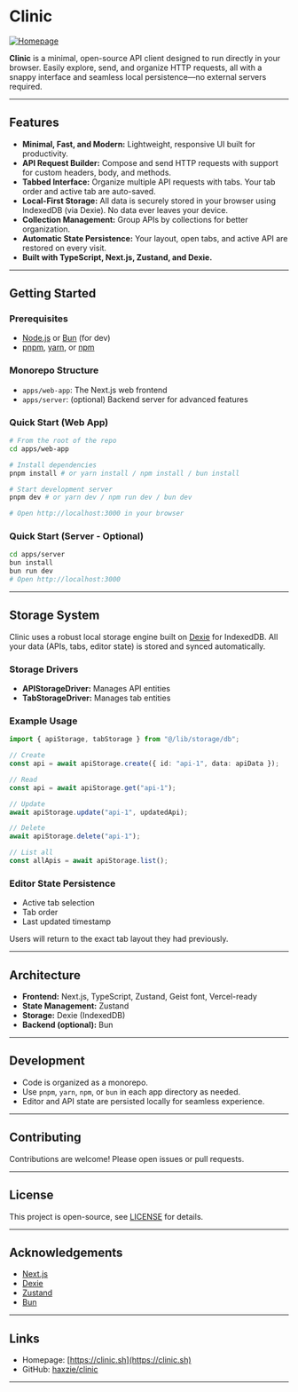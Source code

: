 # Clinic

[![Homepage](https://clinic.sh)](https://clinic.sh)

**Clinic** is a minimal, open-source API client designed to run directly in your browser. Easily explore, send, and organize HTTP requests, all with a snappy interface and seamless local persistence—no external servers required.

---

## Features

- **Minimal, Fast, and Modern:** Lightweight, responsive UI built for productivity.
- **API Request Builder:** Compose and send HTTP requests with support for custom headers, body, and methods.
- **Tabbed Interface:** Organize multiple API requests with tabs. Your tab order and active tab are auto-saved.
- **Local-First Storage:** All data is securely stored in your browser using IndexedDB (via Dexie). No data ever leaves your device.
- **Collection Management:** Group APIs by collections for better organization.
- **Automatic State Persistence:** Your layout, open tabs, and active API are restored on every visit.
- **Built with TypeScript, Next.js, Zustand, and Dexie.**

---

## Getting Started

### Prerequisites

- [Node.js](https://nodejs.org/) or [Bun](https://bun.sh) (for dev)
- [pnpm](https://pnpm.io/), [yarn](https://yarnpkg.com/), or [npm](https://www.npmjs.com/)

### Monorepo Structure

- `apps/web-app`: The Next.js web frontend
- `apps/server`: (optional) Backend server for advanced features

### Quick Start (Web App)

```bash
# From the root of the repo
cd apps/web-app

# Install dependencies
pnpm install # or yarn install / npm install / bun install

# Start development server
pnpm dev # or yarn dev / npm run dev / bun dev

# Open http://localhost:3000 in your browser
```

### Quick Start (Server - Optional)

```bash
cd apps/server
bun install
bun run dev
# Open http://localhost:3000
```

---

## Storage System

Clinic uses a robust local storage engine built on [Dexie](https://dexie.org/) for IndexedDB. All your data (APIs, tabs, editor state) is stored and synced automatically.

### Storage Drivers

- **APIStorageDriver:** Manages API entities
- **TabStorageDriver:** Manages tab entities

### Example Usage

```typescript
import { apiStorage, tabStorage } from "@/lib/storage/db";

// Create
const api = await apiStorage.create({ id: "api-1", data: apiData });

// Read
const api = await apiStorage.get("api-1");

// Update
await apiStorage.update("api-1", updatedApi);

// Delete
await apiStorage.delete("api-1");

// List all
const allApis = await apiStorage.list();
```

### Editor State Persistence

- Active tab selection
- Tab order
- Last updated timestamp

Users will return to the exact tab layout they had previously.

---

## Architecture

- **Frontend:** Next.js, TypeScript, Zustand, Geist font, Vercel-ready
- **State Management:** Zustand
- **Storage:** Dexie (IndexedDB)
- **Backend (optional):** Bun

---

## Development

- Code is organized as a monorepo.
- Use `pnpm`, `yarn`, `npm`, or `bun` in each app directory as needed.
- Editor and API state are persisted locally for seamless experience.

---

## Contributing

Contributions are welcome! Please open issues or pull requests.

---

## License

This project is open-source, see [LICENSE](LICENSE) for details.

---

## Acknowledgements

- [Next.js](https://nextjs.org/)
- [Dexie](https://dexie.org/)
- [Zustand](https://zustand-demo.pmnd.rs/)
- [Bun](https://bun.sh/)

---

## Links

- Homepage: [https://clinic.sh](https://clinic.sh)
- GitHub: [haxzie/clinic](https://github.com/haxzie/clinic)

---